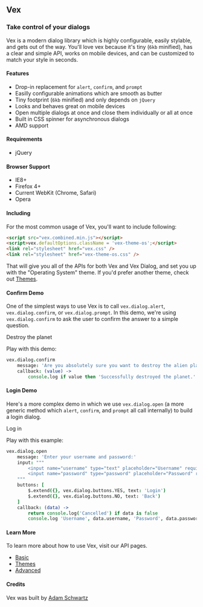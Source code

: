 ## Vex

### Take control of your dialogs

Vex is a modern dialog library which is highly configurable, easily stylable, and gets out of the way. You'll love vex because it's tiny (`6kb` minified), has a clear and simple API, works on mobile devices, and can be customized to match your style in seconds.

#### Features

- Drop-in replacement for `alert`, `confirm`, and `prompt`
- Easilly configurable animations which are smooth as butter
- Tiny footprint (`6kb` minified) and only depends on `jQuery`
- Looks and behaves great on mobile devices
- Open multiple dialogs at once and close them individually or all at once
- Built in CSS spinner for asynchronous dialogs
- AMD support

#### Requirements

- jQuery

#### Browser Support

- IE8+
- Firefox 4+
- Current WebKit (Chrome, Safari)
- Opera

#### Including

For the most common usage of Vex, you'll want to include following:

```html
<script src="vex.combined.min.js"></script>
<script>vex.defaultOptions.className = 'vex-theme-os';</script>
<link rel="stylesheet" href="vex.css" />
<link rel="stylesheet" href="vex-theme-os.css" />
```

That will give you all of the APIs for both Vex and Vex Dialog, and set you up with the "Operating System" theme. If you'd prefer another theme, check out [Themes](/vex/api/themes).

#### Confirm Demo

One of the simplest ways to use Vex is to call `vex.dialog.alert`, `vex.dialog.confirm`, or `vex.dialog.prompt`. In this demo, we're using `vex.dialog.confirm` to ask the user to confirm the answer to a simple question.

<a class="demo-confirm hs-brand-button">Destroy the planet</a>
<div class="demo-result-confirm hs-doc-callout hs-doc-callout-info" style="display: none"></div>
<script>
$('.demo-confirm').click(function(){
    vex.dialog.confirm({
        message: 'Are you absolutely sure you want to destroy the alien planet?',
        callback: function(value) {
            $('.demo-result-confirm').show().html('<h4>Result</h4><p>' + (value ? 'Successfully destroyed the planet.' : 'Chicken.') + '</p>');
        }
    });
});
</script>

Play with this demo:

```coffeescript
vex.dialog.confirm
    message: 'Are you absolutely sure you want to destroy the alien planet?'
    callback: (value) ->
        console.log if value then 'Successfully destroyed the planet.' else 'Chicken.'
```

#### Login Demo

Here's a more complex demo in which we use `vex.dialog.open` (a more generic method which `alert`, `confirm`, and `prompt` all call internally) to build a login dialog.

<a class="demo-login hs-brand-button">Log in</a>
<div class="demo-result-login hs-doc-callout hs-doc-callout-info" style="display: none"></div>
<script>
    $('.demo-login').click(function(){
        vex.dialog.open({
            message: 'Enter your username and password:',
            input: '' +
                '<input name="username" type="text" placeholder="Username" required />' +
                '<input name="password" type="password" placeholder="Password" required />' +
            '',
            buttons: [
                $.extend({}, vex.dialog.buttons.YES, { text: 'Login' }),
                $.extend({}, vex.dialog.buttons.NO, { text: 'Back' })
            ],
            callback: function (data) {
                $('.demo-result-login').show().html('' +
                    '<h4>Result</h4>' +
                    '<p>' +
                        'Username: <b>' + data.username + '</b><br/>' +
                        'Password: <b>' + data.password + '</b>' +
                    '</p>' +
                '')
            }
        });
    });
</script>

Play with this example:

```coffeescript
vex.dialog.open
    message: 'Enter your username and password:'
    input: """
        <input name="username" type="text" placeholder="Username" required />
        <input name="password" type="password" placeholder="Password" required />
    """
    buttons: [
        $.extend({}, vex.dialog.buttons.YES, text: 'Login')
        $.extend({}, vex.dialog.buttons.NO, text: 'Back')
    ]
    callback: (data) ->
        return console.log('Cancelled') if data is false
        console.log 'Username', data.username, 'Password', data.password
```

#### Learn More

To learn more about how to use Vex, visit our API pages.

- [Basic](http://github.hubspot.com/vex/api/basic)
- [Themes](http://github.hubspot.com/vex/api/themes)
- [Advanced](http://github.hubspot.com/vex/api/advanced)

#### Credits

Vex was built by [Adam Schwartz](http://twitter.com/adamfschwartz)


<!-- Resources for the demos -->
<p style="-webkit-transform: translateZ(0)"></p>
<script src="/vex/js/vex.js"></script>
<script src="/vex/js/vex.dialog.js"></script>
<link rel="stylesheet" href="/vex/css/vex.css" />
<link rel="stylesheet" href="/vex/css/vex-theme-os.css">
<script>
    (function(){
        vex.defaultOptions.className = 'vex-theme-os';
    })();
</script>
